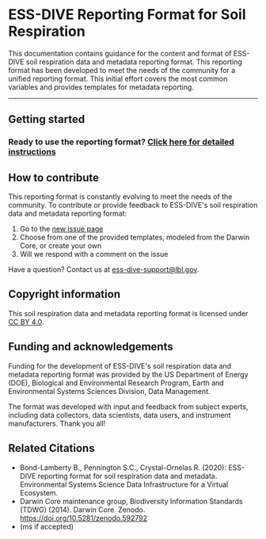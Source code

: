 # ESS-DIVE Reporting Format for Soil Respiration

This documentation contains guidance for the content and format of ESS-DIVE soil respiration data and metadata reporting format. This reporting format has been developed to meet the needs of the community for a unified reporting format. This initial effort covers the most common variables and provides templates for metadata reporting.

---

## Getting started

### Ready to use the reporting format? [Click here for detailed instructions](https://github.com/ess-dive-community/essdive-soil-respiration/blob/main/instructions.md)

## How to contribute 

This reporting format is constantly evolving to meet the needs of the community. To contribute or provide feedback to ESS-DIVE's soil respiration data and metadata reporting format:

1. Go to the [new issue page](https://github.com/ess-dive-community/essdive-soil-respiration/issues/new/choose)
2. Choose from one of the provided templates, modeled from the Darwin Core, or create your own
3. Will we respond with a comment on the issue

Have a question? Contact us at ess-dive-support@lbl.gov. 

## Copyright information
This soil respiration data and metadata reporting format is licensed under [CC BY 4.0](https://github.com/ess-dive-community/essdive-soil-respiration/blob/main/LICENSE.md).

## Funding and acknowledgements

Funding for the development of ESS-DIVE's soil respiration data and metadata reporting format was provided by the US Department of Energy (DOE), Biological and Environmental Research Program, Earth and Environmental Systems Sciences Division, Data Management.

The format was developed with input and feedback from subject experts, including data collectors, data scientists, data users, and instrument manufacturers. Thank you all!

## Related Citations

* Bond-Lamberty B., Pennington S.C., Crystal-Ornelas R. (2020): ESS-DIVE reporting format for soil respiration data and metadata. Environmental Systems Science Data Infrastructure for a Virtual Ecosystem.
* Darwin Core maintenance group, Biodiversity Information Standards (TDWG) (2014). Darwin Core. Zenodo. https://doi.org/10.5281/zenodo.592792   
* (ms if accepted)
